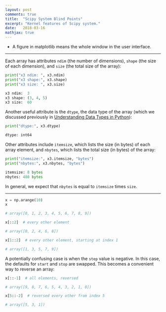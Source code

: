 ```yaml
---
layout: post
comments: true
title:  "Scipy System Blind Points"
excerpt: "Kernel features of Scipy system."
date:   2018-03-16
mathjax: true
---
```


- A figure in matplotlib means the whole window in the user interface.


---

Each array has attributes `ndim` (the number of dimensions), `shape` (the size of each dimension), and `size` (the total size of the array):

```Python
print("x3 ndim: ", x3.ndim)
print("x3 shape:", x3.shape)
print("x3 size: ", x3.size)

x3 ndim:  3
x3 shape: (3, 4, 5)
x3 size:  60
```

Another useful attribute is the `dtype`, the data type of the array (which we discussed previously in [Understanding Data Types in Python](https://jakevdp.github.io/PythonDataScienceHandbook/02.01-understanding-data-types.html)):

```Python
print("dtype:", x3.dtype)
```

```Python
dtype: int64
```

Other attributes include `itemsize`, which lists the size (in bytes) of each array element, and `nbytes`, which lists the total size (in bytes) of the array:

```Python
print("itemsize:", x3.itemsize, "bytes")
print("nbytes:", x3.nbytes, "bytes")

itemsize: 8 bytes
nbytes: 480 bytes
```

In general, we expect that `nbytes` is equal to `itemsize` times `size`.

---

```Python
x = np.arange(10)
x

# array([0, 1, 2, 3, 4, 5, 6, 7, 8, 9])
```

```Python
x[::2]  # every other element

# array([0, 2, 4, 6, 8])
```

```Python
x[1::2]  # every other element, starting at index 1

# array([1, 3, 5, 7, 9])
```



A potentially confusing case is when the `step` value is negative. In this case, the defaults for `start` and `stop` are swapped. This becomes a convenient way to reverse an array:

```Python
x[::-1]  # all elements, reversed

# array([9, 8, 7, 6, 5, 4, 3, 2, 1, 0])
```

```Python
x[5::-2]  # reversed every other from index 5

# array([5, 3, 1])
```
